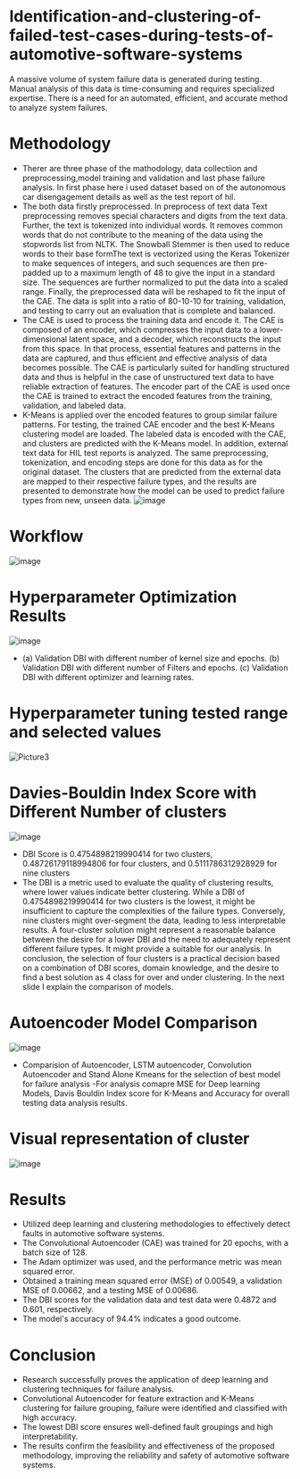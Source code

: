 # Identification-and-clustering-of-failed-test-cases-during-tests-of-automotive-software-systems
A massive volume of system failure data is generated during testing. Manual analysis of this data is time-consuming and requires specialized expertise. There is a need for an automated, efficient, and accurate method to analyze system failures.
# Methodology
- Therer are three phase of the mathodology, data collectiion and preprocessing,model training and validation and last phase failure analysis. In first phase here i used dataset based on of the autonomous car disengagement details as well as the test report of hil.
- The both data firstly preprocessed. In preprocess of text data Text preprocessing removes special characters and digits from the text data. Further, the text is tokenized into individual words. It removes common words that do not contribute to the meaning of the data using the stopwords list from NLTK. The Snowball Stemmer is then used to reduce words to their base formThe text is vectorized using the Keras Tokenizer to make sequences of integers, and such sequences are then pre-padded up to a maximum length of 48 to give the input in a standard size. The sequences are further normalized to put the data into a scaled range. Finally, the preprocessed data will be reshaped to fit the input of the CAE. The data is split into a ratio of 80-10-10 for training, validation, and testing to carry out an evaluation that is complete and balanced. 
- The CAE is used to process the training data and encode it. The CAE is composed of an encoder, which compresses the input data to a lower-dimensional latent space, and a decoder, which reconstructs the input from this space. In that process, essential features and patterns in the data are captured, and thus efficient and effective analysis of data becomes possible. The CAE is particularly suited for handling structured data and thus is helpful in the case of unstructured text data to have reliable extraction of features. The encoder part of the CAE is used once the CAE is trained to extract the encoded features from the training, validation, and labeled data.
- K-Means is applied over the encoded features to group similar failure patterns. For testing, the trained CAE encoder and the best K-Means clustering model are loaded. The labeled data is encoded with the CAE, and clusters are predicted with the K-Means model. In addition, external text data for HIL test reports is analyzed. The same preprocessing, tokenization, and encoding steps are done for this data as for the original dataset. The clusters that are predicted from the external data are mapped to their respective failure types, and the results are presented to demonstrate how the model can be used to predict failure types from new, unseen data.
![image](https://github.com/user-attachments/assets/e7078389-de84-48fe-840d-bd74fe71921a)
# Workflow
![image](https://github.com/user-attachments/assets/03ce13b6-674b-4753-9957-455592ebf51d)
# Hyperparameter Optimization Results
![image](https://github.com/user-attachments/assets/af47e267-5918-4b66-b0d8-ed503ab46e3d)
- (a) Validation DBI with different number of kernel size and epochs. (b) Validation DBI with different number of Filters and epochs. (c) Validation DBI with different optimizer and learning rates.
#  Hyperparameter tuning tested range and selected values
![Picture3](https://github.com/user-attachments/assets/b8ddcfeb-0104-4ed3-8539-0d8105ddb130)
# Davies-Bouldin Index Score with Different Number of clusters
![image](https://github.com/user-attachments/assets/93f13616-cab2-44f6-841e-c73d79b7a026)
- DBI Score is 0.4754898219990414 for two clusters, 0.48726179118994806 for four clusters, and 0.5111786312928929 for nine clusters
- The DBI is a metric used to evaluate the quality of clustering results, where lower values indicate better clustering. While a DBI of 0.4754898219990414 for two clusters is the lowest, it might be insufficient to capture the complexities of the failure types. Conversely, nine clusters might over-segment the data, leading to less interpretable results. A four-cluster solution might represent a reasonable balance between the desire for a lower DBI and the need to adequately represent different failure types. It might provide a suitable for our analysis. In conclusion, the selection of four clusters is a practical decision based on a combination of DBI scores, domain knowledge, and the desire to find a best solution as 4 class for over and under clustering. In the next slide I explain the comparison of models.
# Autoencoder Model Comparison
![image](https://github.com/user-attachments/assets/a5cb13ca-67aa-4c68-9729-bdcb502d0901)
- Comparision of Autoencoder, LSTM autoencoder, Convolution Autoencoder and Stand Alone Kmeans for the selection of best model for failure analysis
-For analysis comapre MSE for Deep learning Models, Davis Bouldin Index score for K-Means and Accuracy for overall  testing data analysis results.
# Visual representation of cluster
![image](https://github.com/user-attachments/assets/18dbded3-e43e-4e93-9004-ed602b3ca536)
# Results
- Utilized deep learning and clustering methodologies to effectively detect faults in automotive software systems.
- The Convolutional Autoencoder (CAE) was trained for 20 epochs, with a batch size of 128.
- The Adam optimizer was used, and the performance metric was mean squared error.
- Obtained a training mean squared error (MSE) of 0.00549, a validation MSE of 0.00662, and a testing MSE of 0.00686.
- The DBI scores for the validation data and test data were 0.4872 and 0.601, respectively.
- The model's accuracy of 94.4% indicates a good outcome.
# Conclusion
- Research successfully proves the application of deep learning and clustering techniques for failure analysis.
- Convolutional Autoencoder for feature extraction and K-Means clustering for failure grouping, failure were identified and classified with high accuracy.
- The lowest DBI score ensures well-defined fault groupings and high interpretability.
- The results confirm the feasibility and effectiveness of the proposed methodology, improving the reliability and safety of automotive software systems.





